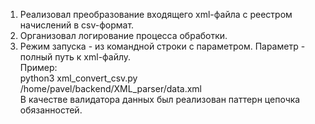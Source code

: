 1. Реализовал преобразование входящего xml-файла с реестром начислений в csv-формат.
2. Организовал логирование процесса обработки.
3. Режим запуска - из командной строки с параметром. Параметр - полный путь к xml-файлу.  
Пример:  
python3 xml_convert_csv.py /home/pavel/backend/XML_parser/data.xml  
В качестве валидатора данных был реализован паттерн цепочка обязанностей.  

